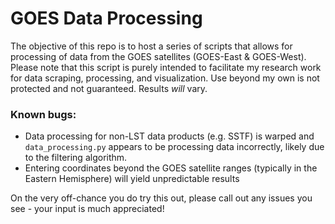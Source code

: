 # GOES Data Processing

The objective of this repo is to host a series of scripts that allows for processing of data from the GOES satellites (GOES-East & GOES-West). Please note that this script is purely intended to facilitate my research work for data scraping, processing, and visualization. Use beyond my own is not protected and not guaranteed. Results *will* vary.

### Known bugs:
* Data processing for non-LST data products (e.g. SSTF) is warped and `data_processing.py` appears to be processing data incorrectly, likely due to the filtering algorithm.
* Entering coordinates beyond the GOES satellite ranges (typically in the Eastern Hemisphere) will yield unpredictable results

On the very off-chance you do try this out, please call out any issues you see - your input is much appreciated!